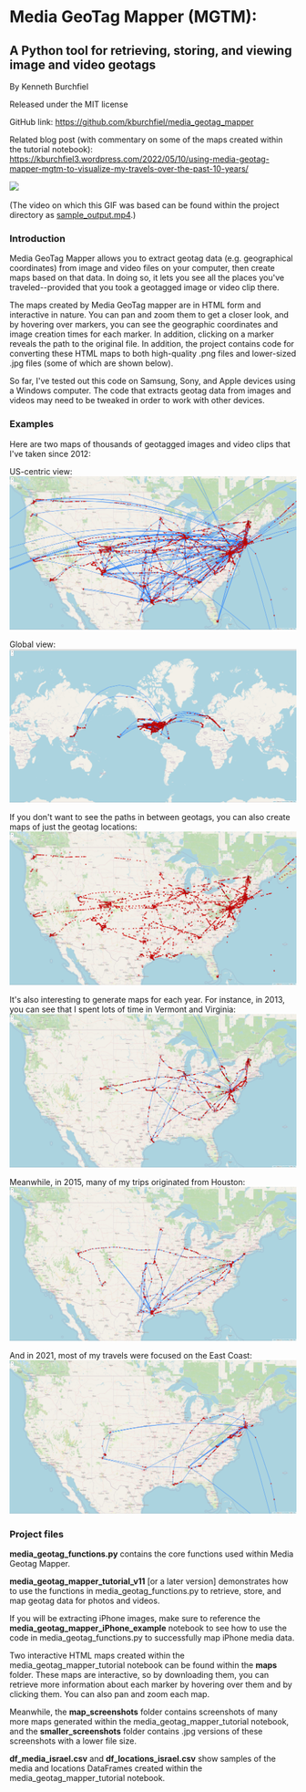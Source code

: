 # Media GeoTag Mapper (MGTM):
## A Python tool for retrieving, storing, and viewing image and video geotags

By Kenneth Burchfiel

Released under the MIT license

GitHub link: https://github.com/kburchfiel/media_geotag_mapper

Related blog post (with commentary on some of the maps created within the tutorial notebook):
https://kburchfiel3.wordpress.com/2022/05/10/using-media-geotag-mapper-mgtm-to-visualize-my-travels-over-the-past-10-years/

![](https://raw.githubusercontent.com/kburchfiel/media_geotag_mapper/master/sample_output.gif)

(The video on which this GIF was based can be found within the project directory as [sample_output.mp4](https://github.com/kburchfiel/media_geotag_mapper/blob/master/sample_output.mp4).)

### Introduction
Media GeoTag Mapper allows you to extract geotag data (e.g. geographical coordinates) from image and video files on your computer, then create maps based on that data. In doing so, it lets you see all the places you've traveled--provided that you took a geotagged image or video clip there.

The maps created by Media GeoTag mapper are in HTML form and interactive in nature. You can pan and zoom them to get a closer look, and by hovering over markers, you can see the geographic coordinates and image creation times for each marker. In addition, clicking on a marker reveals the path to the original file. In addition, the project contains code for converting these HTML maps to both high-quality .png files and lower-sized .jpg files (some of which are shown below). 

So far, I've tested out this code on Samsung, Sony, and Apple devices using a Windows computer. The code that extracts geotag data from images and videos may need to be tweaked in order to work with other devices.

### Examples

Here are two maps of thousands of geotagged images and video clips that I've taken since 2012:

US-centric view:
![](https://raw.githubusercontent.com/kburchfiel/media_geotag_mapper/master/smaller_screenshots/combined_routes_locations.jpg)

Global view:
![](https://raw.githubusercontent.com/kburchfiel/media_geotag_mapper/master/smaller_screenshots/combined_routes_intl_locations.jpg)

If you don't want to see the paths in between geotags, you can also create maps of just the geotag locations:
![](https://raw.githubusercontent.com/kburchfiel/media_geotag_mapper/master/smaller_screenshots/combined_locations.jpg)


It's also interesting to generate maps for each year. For instance, in 2013, you can see that I spent lots of time in Vermont and Virginia:
![](https://raw.githubusercontent.com/kburchfiel/media_geotag_mapper/master/smaller_screenshots/2013_combined_locations.jpg)


Meanwhile, in 2015, many of my trips originated from Houston:
![](https://raw.githubusercontent.com/kburchfiel/media_geotag_mapper/master/smaller_screenshots/2015_combined_locations.jpg)

And in 2021, most of my travels were focused on the East Coast:
![](https://raw.githubusercontent.com/kburchfiel/media_geotag_mapper/master/smaller_screenshots/2021_combined_locations.jpg)

### Project files

**media_geotag_functions.py** contains the core functions used within Media Geotag Mapper.

**media_geotag_mapper_tutorial_v11** [or a later version] demonstrates how to use the functions in media_geotag_functions.py to retrieve, store, and map geotag data for photos and videos. 

If you will be extracting iPhone images, make sure to reference the **media_geotag_mapper_iPhone_example** notebook to see how to use the code in media_geotag_functions.py to successfully map iPhone media data.

Two interactive HTML maps created within the media_geotag_mapper_tutorial notebook can be found within the **maps** folder. These maps are interactive, so by downloading them, you can retrieve more information about each marker by hovering over them and by clicking them. You can also pan and zoom each map.

Meanwhile, the **map_screenshots** folder contains screenshots of many more maps generated within the media_geotag_mapper_tutorial notebook, and the **smaller_screenshots** folder contains .jpg versions of these screenshots with a lower file size.

**df_media_israel.csv** and **df_locations_israel.csv** show samples of the media and locations DataFrames created within the media_geotag_mapper_tutorial notebook. 
